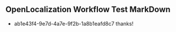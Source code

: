 ## OpenLocalization Workflow Test MarkDown
* ab1e43f4-9e7d-4a7e-9f2b-1a8b1eafd8c7 
thanks!<!--HONumber=Mar16_HO4-->

